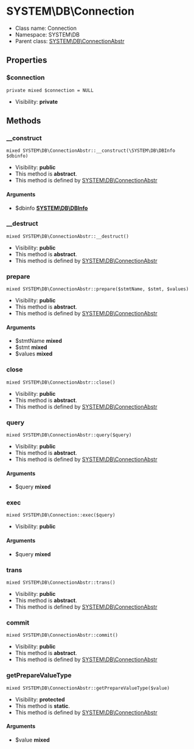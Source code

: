 SYSTEM\DB\Connection
===============






* Class name: Connection
* Namespace: SYSTEM\DB
* Parent class: [SYSTEM\DB\ConnectionAbstr](SYSTEM-DB-ConnectionAbstr)





Properties
----------


### $connection

    private mixed $connection = NULL





* Visibility: **private**


Methods
-------


### __construct

    mixed SYSTEM\DB\ConnectionAbstr::__construct(\SYSTEM\DB\DBInfo $dbinfo)





* Visibility: **public**
* This method is **abstract**.
* This method is defined by [SYSTEM\DB\ConnectionAbstr](SYSTEM-DB-ConnectionAbstr)


#### Arguments
* $dbinfo **[SYSTEM\DB\DBInfo](SYSTEM-DB-DBInfo)**



### __destruct

    mixed SYSTEM\DB\ConnectionAbstr::__destruct()





* Visibility: **public**
* This method is **abstract**.
* This method is defined by [SYSTEM\DB\ConnectionAbstr](SYSTEM-DB-ConnectionAbstr)




### prepare

    mixed SYSTEM\DB\ConnectionAbstr::prepare($stmtName, $stmt, $values)





* Visibility: **public**
* This method is **abstract**.
* This method is defined by [SYSTEM\DB\ConnectionAbstr](SYSTEM-DB-ConnectionAbstr)


#### Arguments
* $stmtName **mixed**
* $stmt **mixed**
* $values **mixed**



### close

    mixed SYSTEM\DB\ConnectionAbstr::close()





* Visibility: **public**
* This method is **abstract**.
* This method is defined by [SYSTEM\DB\ConnectionAbstr](SYSTEM-DB-ConnectionAbstr)




### query

    mixed SYSTEM\DB\ConnectionAbstr::query($query)





* Visibility: **public**
* This method is **abstract**.
* This method is defined by [SYSTEM\DB\ConnectionAbstr](SYSTEM-DB-ConnectionAbstr)


#### Arguments
* $query **mixed**



### exec

    mixed SYSTEM\DB\Connection::exec($query)





* Visibility: **public**


#### Arguments
* $query **mixed**



### trans

    mixed SYSTEM\DB\ConnectionAbstr::trans()





* Visibility: **public**
* This method is **abstract**.
* This method is defined by [SYSTEM\DB\ConnectionAbstr](SYSTEM-DB-ConnectionAbstr)




### commit

    mixed SYSTEM\DB\ConnectionAbstr::commit()





* Visibility: **public**
* This method is **abstract**.
* This method is defined by [SYSTEM\DB\ConnectionAbstr](SYSTEM-DB-ConnectionAbstr)




### getPrepareValueType

    mixed SYSTEM\DB\ConnectionAbstr::getPrepareValueType($value)





* Visibility: **protected**
* This method is **static**.
* This method is defined by [SYSTEM\DB\ConnectionAbstr](SYSTEM-DB-ConnectionAbstr)


#### Arguments
* $value **mixed**


